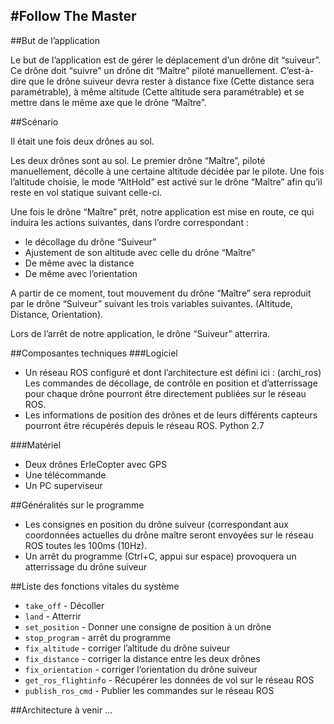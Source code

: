 #Follow The Master
------------------------------------------

##But de l’application

Le but de l’application est de gérer le déplacement d’un drône dit “suiveur”. Ce drône doit “suivre” un drône dit “Maître” piloté manuellement. C’est-à-dire que le drône suiveur devra rester à distance fixe (Cette distance sera paramétrable), à même altitude (Cette altitude sera paramétrable) et se mettre dans le même axe que le drône “Maître”.

##Scénario

Il était une fois deux drônes au sol. 

Les deux drônes sont au sol. Le premier drône “Maître”, piloté manuellement, décolle à une certaine altitude décidée par le pilote. Une fois l’altitude choisie, le mode “AltHold” est activé sur le drône “Maître” afin qu’il reste en vol statique suivant celle-ci.

Une fois le drône “Maître” prêt, notre application est mise en route, ce qui induira les actions suivantes, dans l’ordre correspondant :
- le décollage du drône “Suiveur”
- Ajustement de son altitude avec celle du drône “Maître”
- De même avec la distance
- De même avec l’orientation

A partir de ce moment, tout mouvement du drône “Maître” sera reproduit par le drône “Suiveur” suivant les trois variables suivantes. (Altitude, Distance, Orientation).

Lors de l’arrêt de notre application, le drône “Suiveur” atterrira.

##Composantes techniques
###Logiciel
- Un réseau ROS configuré et dont l’architecture est défini ici : (archi_ros)
		Les commandes de décollage, de contrôle en position et d’atterrissage pour chaque drône pourront être directement publiées sur le réseau ROS.
- Les informations de position des drônes et de leurs différents capteurs pourront être récupérés depuis le réseau ROS.
Python 2.7

###Matériel
- Deux drônes ErleCopter avec GPS
- Une télécommande 
- Un PC superviseur

##Généralités sur le programme

- Les consignes en position du drône suiveur (correspondant aux coordonnées actuelles du drône maître seront envoyées sur le réseau ROS toutes les 100ms (10Hz).
- Un arrêt du programme (Ctrl+C, appui sur espace) provoquera un atterrissage du drône suiveur


##Liste des fonctions vitales du système

- `take_off` - Décoller 
- `land` - Atterrir
- `set_position` - Donner une consigne de position à un drône
- `stop_program` - arrêt du programme
- `fix_altitude` - corriger l’altitude du drône suiveur
- `fix_distance` - corriger la distance entre les deux drônes
- `fix_orientation` - corriger l‘orientation du drône suiveur
- `get_ros_flightinfo` - Récupérer les données de vol sur le réseau ROS
- `publish_ros_cmd` - Publier les commandes sur le réseau ROS

##Architecture
à venir ...




